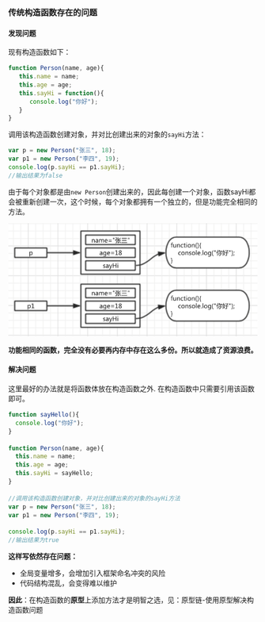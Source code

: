 ### 传统构造函数存在的问题

#### 发现问题

现有构造函数如下：

```javascript
function Person(name, age){
   this.name = name;   
   this.age = age;   
   this.sayHi = function(){
      console.log("你好");
   }
}
```

调用该构造函数创建对象，并对比创建出来的对象的`sayHi`方法：

```javascript
var p = new Person("张三", 18);
var p1 = new Person("李四", 19);
console.log(p.sayHi == p1.sayHi); 
//输出结果为false
```

由于每个对象都是由`new Person`创建出来的，因此每创建一个对象，函数sayHi都会被重新创建一次，这个时候，每个对象都拥有一个独立的，但是功能完全相同的方法。

![](/assets/object.png)

**功能相同的函数，完全没有必要再内存中存在这么多份。所以就造成了资源浪费。**

#### 解决问题

这里最好的办法就是将函数体放在构造函数之外. 在构造函数中只需要引用该函数即可。

```javascript
function sayHello(){
  console.log("你好");
}

function Person(name, age){
  this.name = name;
  this.age = age;
  this.sayHi = sayHello;
}

//调用该构造函数创建对象，并对比创建出来的对象的sayHi方法
var p = new Person("张三", 18);
var p1 = new Person("李四", 19);

console.log(p.sayHi == p1.sayHi); 
//输出结果为true
```

**这样写依然存在问题：**

* 全局变量增多，会增加引入框架命名冲突的风险
* 代码结构混乱，会变得难以维护

**因此**：在构造函数的**原型**上添加方法才是明智之选，见：原型链-使用原型解决构造函数问题

